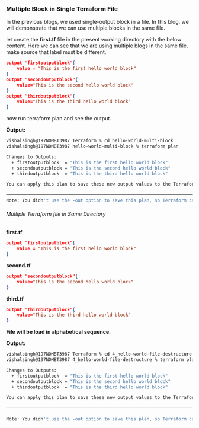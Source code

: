
### Multiple Block in Single Terraform File

In the previous blogs, we used single-output block in a file. In this blog, we will demonstrate that we can use multiple blocks in the same file.

let create the **first.tf** file in the present working directory with the below content. Here we can see that we are using multiple blogs in the same file. make source that label must be different.

```json
output "firstoutputblock"{
    value = "This is the first hello world block"
}
output "secondoutputblock"{
    value="This is the second hello world block"
}
output "thirdoutputblock"{
    value="This is the third hello world block"
}
```

now run terraform plan and see the output.


**Output:**

```sh
vishalsingh@197NOMBT3987 Terraform % cd hello-world-multi-block
vishalsingh@197NOMBT3987 hello-world-multi-block % terraform plan

Changes to Outputs:
  + firstoutputblock  = "This is the first hello world block"
  + secondoutputblock = "This is the second hello world block"
  + thirdoutputblock  = "This is the third hello world block"

You can apply this plan to save these new output values to the Terraform state, without changing any real infrastructure.

──────────────────────────────────────────────────────────────────────────────────────────────────────────────────────────────────────────────────
Note: You didn't use the -out option to save this plan, so Terraform can't guarantee to take exactly these actions if you run "terraform apply" now.
```


###### Multiple Terraform file in Same Directory

**first.tf** 
```json
output "firstoutputblock"{
    value = "This is the first hello world block"
} 
```

**second.tf** 
```json
output "secondoutputblock"{
    value="This is the second hello world block"
}
```

**third.tf**
```json
output "thirdoutputblock"{
    value="This is the third hello world block"
}
```


**File will be load in alphabetical sequence.** 


**Output:**
```sh
vishalsingh@197NOMBT3987 Terraform % cd 4_hello-world-file-destructure 
vishalsingh@197NOMBT3987 4_hello-world-file-destructure % terraform plan

Changes to Outputs:
  + firstoutputblock  = "This is the first hello world block"
  + secondoutputblock = "This is the second hello world block"
  + thirdoutputblock  = "This is the third hello world block"

You can apply this plan to save these new output values to the Terraform state, without changing any real infrastructure.

──────────────────────────────────────────────────────────────────────────────────────────────────────────────────────────────────────────────────

Note: You didn't use the -out option to save this plan, so Terraform can't guarantee to take exactly these actions if you run "terraform apply" now.
```



